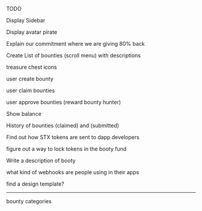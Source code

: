 TODO

Display Sidebar

Display avatar
  pirate


Explain our commitment where we are giving 80% back 

Create List of bounties (scroll menu)
with descriptions

treasure chest icons

user create bounty

user claim bounties

user approve bounties (reward bounty hunter)

Show balance



History of bounties
  (claimed) and
  (submitted)


Find out how STX tokens are sent to dapp developers

figure out a way to lock tokens in the booty fund

Write a description of booty

what kind of webhooks are people using in their apps

find a design template?



---------------------------------------------------

bounty categories
